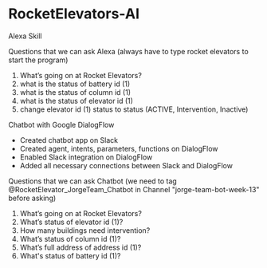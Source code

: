 # RocketElevators-AI

Alexa Skill



Questions that we can ask Alexa (always have to type rocket elevators to start the program)

1.	What’s going on at Rocket Elevators?
2.	what is the status of battery id (1)
3.	what is the status of column id (1)
4.	what is the status of elevator id (1)
5.	change elevator id (1) status to status (ACTIVE, Intervention, Inactive)


Chatbot with Google DialogFlow

-	Created chatbot app on Slack
-	Created agent, intents, parameters, functions on DialogFlow
-	Enabled Slack integration on DialogFlow
-	Added all necessary connections between Slack and DialogFlow

Questions that we can ask Chatbot (we need to tag @RocketElevator_JorgeTeam_Chatbot in Channel "jorge-team-bot-week-13" before asking)

1.	What’s going on at Rocket Elevators?
2.	What’s status of elevator id (1)?
3.	How many buildings need intervention?
4.	What’s status of column id (1)?
5.	What’s full address of address id (1)?
6.	What's status of battery id (1)?

